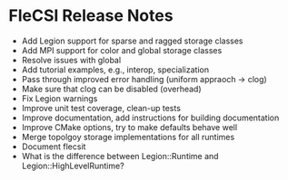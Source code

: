 # FleCSI Release Notes

* Add Legion support for sparse and ragged storage classes
* Add MPI support for color and global storage classes
* Resolve issues with global
* Add tutorial examples, e.g., interop, specialization 
* Pass through improved error handling (uniform appraoch -> clog)
* Make sure that clog can be disabled (overhead) 
* Fix Legion warnings
* Improve unit test coverage, clean-up tests
* Improve documentation, add instructions for building documentation
* Improve CMake options, try to make defaults behave well
* Merge topolgoy storage implementations for all runtimes
* Document flecsit
* What is the difference between Legion::Runtime and Legion::HighLevelRuntime?

